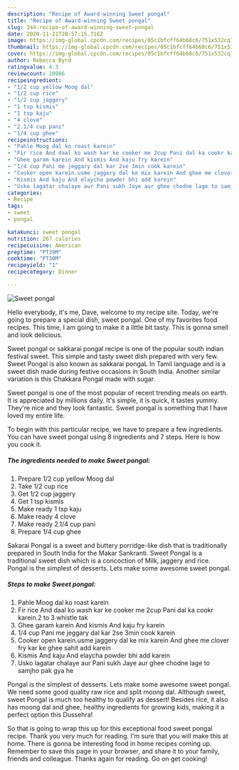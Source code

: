 ```yaml
---
description: "Recipe of Award-winning Sweet pongal"
title: "Recipe of Award-winning Sweet pongal"
slug: 344-recipe-of-award-winning-sweet-pongal
date: 2020-11-21T20:57:15.716Z
image: https://img-global.cpcdn.com/recipes/05c1bfcff64b68c6/751x532cq70/sweet-pongal-recipe-main-photo.jpg
thumbnail: https://img-global.cpcdn.com/recipes/05c1bfcff64b68c6/751x532cq70/sweet-pongal-recipe-main-photo.jpg
cover: https://img-global.cpcdn.com/recipes/05c1bfcff64b68c6/751x532cq70/sweet-pongal-recipe-main-photo.jpg
author: Rebecca Byrd
ratingvalue: 4.3
reviewcount: 20986
recipeingredient:
- "1/2 cup yellow Moog dal"
- "1/2 cup rice"
- "1/2 cup jaggery"
- "1 tsp kismis"
- "1 tsp kaju"
- "4 clove"
- "2.1/4 cup pani"
- "1/4 cup ghee"
recipeinstructions:
- "Pahle Moog dal ko roast karein"
- "Fir rice And daal ko wash kar ke cooker me 2cup Pani dal ka cookr karein.2 to 3 whistle tak"
- "Ghee garam karein And kismis And kaju fry karein"
- "1/4 cup Pani me jeggary dal kar 2se 3min cook karein"
- "Cooker open karein.usme jaggery dal ke mix karein And ghee me clover fry kar ke ghee sahit add karein"
- "Kismis And kaju And elaycha powder bhi add karein"
- "Usko lagatar chalaye aur Pani sukh Jaye aur ghee chodne lage to samjho pak gya he"
categories:
- Recipe
tags:
- sweet
- pongal

katakunci: sweet pongal 
nutrition: 267 calories
recipecuisine: American
preptime: "PT39M"
cooktime: "PT30M"
recipeyield: "1"
recipecategory: Dinner

---
```



![Sweet pongal](https://img-global.cpcdn.com/recipes/05c1bfcff64b68c6/751x532cq70/sweet-pongal-recipe-main-photo.jpg)

Hello everybody, it's me, Dave, welcome to my recipe site. Today, we're going to prepare a special dish, sweet pongal. One of my favorites food recipes. This time, I am going to make it a little bit tasty. This is gonna smell and look delicious.

Sweet pongal or sakkarai pongal recipe is one of the popular south indian festival sweet. This simple and tasty sweet dish prepared with very few. Sweet Pongal is also known as sakkarai pongaL In Tamil language and is a sweet dish made during festive occasions in South India. Another similar variation is this Chakkara Pongal made with sugar.

Sweet pongal is one of the most popular of recent trending meals on earth. It is appreciated by millions daily. It's simple, it is quick, it tastes yummy. They're nice and they look fantastic. Sweet pongal is something that I have loved my entire life.


To begin with this particular recipe, we have to prepare a few ingredients. You can have sweet pongal using 8 ingredients and 7 steps. Here is how you cook it.

<!--inarticleads1-->

##### The ingredients needed to make Sweet pongal:

1. Prepare 1/2 cup yellow Moog dal
1. Take 1/2 cup rice
1. Get 1/2 cup jaggery
1. Get 1 tsp kismis
1. Make ready 1 tsp kaju
1. Make ready 4 clove
1. Make ready 2.1/4 cup pani
1. Prepare 1/4 cup ghee


Sakarai Pongal is a sweet and buttery porridge-like dish that is traditionally prepared in South India for the Makar Sankranti. Sweet Pongal is a traditional sweet dish which is a concoction of Milk, jaggery and rice. Pongal is the simplest of desserts. Lets make some awesome sweet pongal. 

<!--inarticleads2-->

##### Steps to make Sweet pongal:

1. Pahle Moog dal ko roast karein
1. Fir rice And daal ko wash kar ke cooker me 2cup Pani dal ka cookr karein.2 to 3 whistle tak
1. Ghee garam karein And kismis And kaju fry karein
1. 1/4 cup Pani me jeggary dal kar 2se 3min cook karein
1. Cooker open karein.usme jaggery dal ke mix karein And ghee me clover fry kar ke ghee sahit add karein
1. Kismis And kaju And elaycha powder bhi add karein
1. Usko lagatar chalaye aur Pani sukh Jaye aur ghee chodne lage to samjho pak gya he


Pongal is the simplest of desserts. Lets make some awesome sweet pongal. We need some good quality raw rice and split moong dal. Although sweet, sweet Pongal is much too healthy to qualify as dessert! Besides rice, it also has moong dal and ghee, healthy ingredients for growing kids, making it a perfect option this Dussehra! 

So that is going to wrap this up for this exceptional food sweet pongal recipe. Thank you very much for reading. I'm sure that you will make this at home. There is gonna be interesting food in home recipes coming up. Remember to save this page in your browser, and share it to your family, friends and colleague. Thanks again for reading. Go on get cooking!
